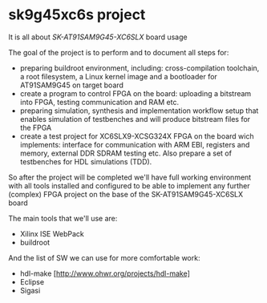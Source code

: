 **sk9g45xc6s** project
==========


It is all about *SK-AT91SAM9G45-XC6SLX* board usage

The goal of the project is to perform and to document all steps for: 
* preparing buildroot environment, including: cross-compilation toolchain, a root filesystem, a Linux kernel image and a bootloader for AT91SAM9G45 on target board
* create a program to control FPGA on the board: uploading a bitstream into FPGA, testing communication and RAM etc.
* preparing simulation, synthesis and implementation workflow setup that enables simulation of testbenches and will produce bitstream files for the FPGA
* create a test project for XC6SLX9-XCSG324X FPGA on the board wich implements:  interface for communication with ARM EBI, registers and memory, external DDR SDRAM testing etc. Also prepare a set of testbenches for HDL simulations (TDD).

So after the project will be completed we'll have full working environment with all tools installed and configured to be able to implement any further (complex) FPGA project on the base of the SK-AT91SAM9G45-XC6SLX board


The main tools that we'll use are:

* Xilinx ISE WebPack
* buildroot

And the list of SW we can use for more comfortable work:

+ hdl-make [http://www.ohwr.org/projects/hdl-make]
+ Eclipse
+ Sigasi
